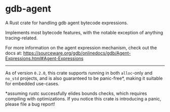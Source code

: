 # gdb-agent

A Rust crate for handling gdb agent bytecode expressions.

Implements most bytecode features, with the notable exception of anything
tracing-related.

For more information on the agent expression mechanism, check out the docs at:
https://sourceware.org/gdb/onlinedocs/gdb/Agent-Expressions.html#Agent-Expressions

* * *

As of version `0.2.0`, this crate supports running in both `alloc`-only and
`no_std` projects, and is also guaranteed to be panic-free\*, making it suitable
for embedded use-cases.

\*assuming rustc successfully elides bounds checks, which requires compiling
with optimizations. If you notice this crate is introducing a panic, please file
a bug report!
